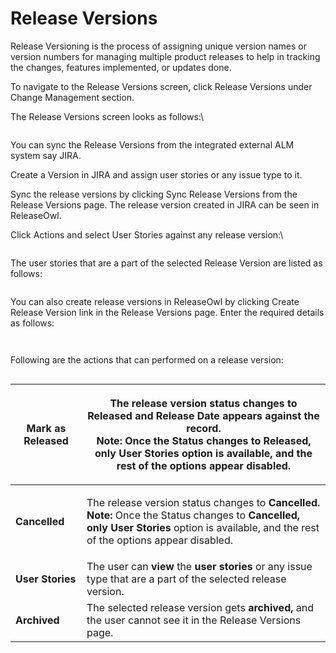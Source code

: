 # Release Versions

Release Versioning is the process of assigning unique version names or version numbers for managing multiple product releases to help in tracking the changes, features implemented, or updates done.

To navigate to the Release Versions screen, click Release Versions under Change Management section.

The Release Versions screen looks as follows:\


<figure><img src="https://www.docs.releaseowl.com/assets/img/release-versions-1.jpg" alt=""><figcaption></figcaption></figure>

You can sync the Release Versions from the integrated external ALM system say JIRA.

Create a Version in JIRA and assign user stories or any issue type to it.

Sync the release versions by clicking Sync Release Versions from the Release Versions page. The release version created in JIRA can be seen in ReleaseOwl.

Click Actions and select User Stories against any release version:\


<figure><img src="https://www.docs.releaseowl.com/assets/img/release-versions-2.jpg" alt=""><figcaption></figcaption></figure>

The user stories that are a part of the selected Release Version are listed as follows:

<figure><img src="https://www.docs.releaseowl.com/assets/img/release-versions-3.jpg" alt=""><figcaption></figcaption></figure>

You can also create release versions in ReleaseOwl by clicking Create Release Version link in the Release Versions page. Enter the required details as follows:

<figure><img src="https://www.docs.releaseowl.com/assets/img/release-versions-4.jpg" alt=""><figcaption></figcaption></figure>

<figure><img src="https://www.docs.releaseowl.com/assets/img/release-versions-5.jpg" alt=""><figcaption></figcaption></figure>

Following are the actions that can performed on a release version:

<figure><img src="https://www.docs.releaseowl.com/assets/img/release-versions-6.jpg" alt=""><figcaption></figcaption></figure>

| **Mark as Released** | <p>The release version status changes to <strong>Released</strong> and <strong>Release Date</strong> appears against the record.<br><strong>Note:</strong> Once the Status changes to <strong>Released, only User Stories</strong> option is available, and the rest of the options appear disabled.</p> |
| -------------------- | -------------------------------------------------------------------------------------------------------------------------------------------------------------------------------------------------------------------------------------------------------------------------------------------------------- |
| **Cancelled**        | <p>The release version status changes to <strong>Cancelled.</strong><br><strong>Note:</strong> Once the Status changes to <strong>Cancelled, only User Stories</strong> option is available, and the rest of the options appear disabled.</p>                                                            |
| **User Stories**     | The user can **view** the **user stories** or any issue type that are a part of the selected release version.                                                                                                                                                                                            |
| **Archived**         | The selected release version gets **archived,** and the user cannot see it in the Release Versions page.                                                                                                                                                                                                 |
